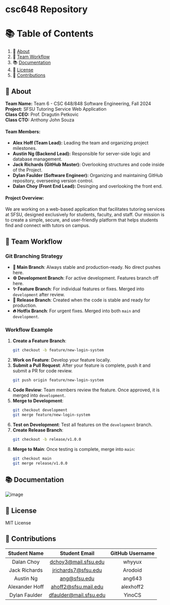 # csc648 Repository

# 📚 Table of Contents
1. 📖 [About](#about)
3. 👥 [Team Workflow](#team-workflow)
4. 📚 [Documentation](#documentation)
5. 📜 [License](#license)
6. 🤝 [Contributions](#contributions)


## 📖 About

**Team Name:** Team 6 - CSC 648/848 Software Engineering, Fall 2024  
**Project:** SFSU Tutoring Service Web Application  
**Class CEO:** Prof. Dragutin Petkovic  
**Class CTO:** Anthony John Souza

#### Team Members:
- **Alex Hoff (Team Lead):** Leading the team and organizing project milestones.
- **Austin Ng (Backend Lead):** Responsible for server-side logic and database management.
- **Jack Richards (GitHub Master):** Overlooking structures and code inside of the Project.
- **Dylan Faulder (Software Engineer):** Organizing and maintaining GitHub repository, overseeing version control.
- **Dalan Choy (Front End Lead):** Desinging and overlooking the front end.

#### Project Overview:
We are working on a web-based application that facilitates tutoring services at SFSU, designed exclusively for students, faculty, and staff. Our mission is to create a simple, secure, and user-friendly platform that helps students find and connect with tutors on campus.

## 👥 Team Workflow

### Git Branching Strategy

- **🌳 Main Branch**: Always stable and production-ready. No direct pushes here.
- **⚙️ Development Branch**: For active development. Features branch off here.
- **✨ Feature Branch**: For individual features or fixes. Merged into `development` after review.
- **🚀 Release Branch**: Created when the code is stable and ready for production.
- **🔥 Hotfix Branch**: For urgent fixes. Merged into both `main` and `development`.

### Workflow Example

1. **Create a Feature Branch**:
    ```bash
    git checkout -b feature/new-login-system
    ```
2. **Work on Feature**:
    Develop your feature locally.
3. **Submit a Pull Request**:
    After your feature is complete, push it and submit a PR for code review.
    ```bash
    git push origin feature/new-login-system
    ```
4. **Code Review**:
    Team members review the feature. Once approved, it is merged into `development`.
5. **Merge to Development**:
    ```bash
    git checkout development
    git merge feature/new-login-system
    ```
6. **Test on Development**:
    Test all features on the `development` branch.
7. **Create Release Branch**:
    ```bash
    git checkout -b release/v1.0.0
    ```
8. **Merge to Main**:
    Once testing is complete, merge into `main`:
    ```bash
    git checkout main
    git merge release/v1.0.0
    ```


## 📚 Documentation

![image](https://github.com/user-attachments/assets/9d2f51cd-01ba-4466-b486-a7b034c68864)

## 📜 License

MIT License

## 🤝 Contributions

| Student Name | Student Email | GitHub Username |
|    :---:     |     :---:     |     :---:       |
| Dalan Choy      | dchoy3@mail.sfsu.edu              |  whyyux               |
| Jack Richards      |        jrichards7@sfsu.edu       |        Arodoid         |
| Austin Ng    | ang@sfsu.edu  |    ang643       |
| Alexander Hoff     |   ahoff2@sfsu.mail.edu            |      alexhoff2           |
| Dylan Faulder     |   dfaulder@mail.sfsu.edu            |   YinoCS              |
